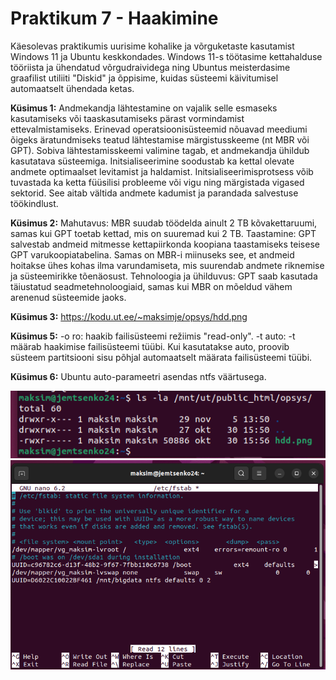 # Praktikum 7 - Haakimine
Käesolevas praktikumis uurisime kohalike ja võrguketaste kasutamist Windows 11 ja Ubuntu keskkondades. Windows 11-s töötasime kettahalduse tööriista ja ühendatud võrgudraividega ning Ubuntus meisterdasime graafilist utiliiti "Diskid" ja õppisime, kuidas süsteemi käivitumisel automaatselt ühendada ketas.

**Küsimus 1:** Andmekandja lähtestamine on vajalik selle esmaseks kasutamiseks või taaskasutamiseks pärast vormindamist ettevalmistamiseks. Erinevad operatsioonisüsteemid nõuavad meediumi õigeks äratundmiseks teatud lähtestamise märgistusskeeme (nt MBR või GPT). Sobiva lähtestamisskeemi valimine tagab, et andmekandja ühildub kasutatava süsteemiga. Initsialiseerimine soodustab ka kettal olevate andmete optimaalset levitamist ja haldamist. Initsialiseerimisprotsess võib tuvastada ka ketta füüsilisi probleeme või vigu ning märgistada vigased sektorid. See aitab vältida andmete kadumist ja parandada salvestuse töökindlust.

**Küsimus 2:** Mahutavus: MBR suudab töödelda ainult 2 TB kõvakettaruumi, samas kui GPT toetab kettad, mis on suuremad kui 2 TB.
Taastamine: GPT salvestab andmeid mitmesse kettapiirkonda koopiana taastamiseks teisese GPT varukoopiatabelina. Samas on MBR-i miinuseks see, et andmeid hoitakse ühes kohas ilma varundamiseta, mis suurendab andmete riknemise ja süsteemirikke tõenäosust.
Tehnoloogia ja ühilduvus: GPT saab kasutada täiustatud seadmetehnoloogiaid, samas kui MBR on mõeldud vähem arenenud süsteemide jaoks.

**Küsimus 3:** https://kodu.ut.ee/~maksimje/opsys/hdd.png

**Küsimus 5:** -o ro: haakib failisüsteemi režiimis "read-only".
-t auto: -t määrab haakimise failisüsteemi tüübi. Kui kasutatakse auto, proovib süsteem partitsiooni sisu põhjal automaatselt määrata failisüsteemi tüübi. 

**Küsimus 6:** Ubuntu auto-parameetri asendas ntfs väärtusega.

![vmbox details](./pildid/os_praks7.3.10.png)
![vmbox details](./pildid/os_praks7.6.5.png)
